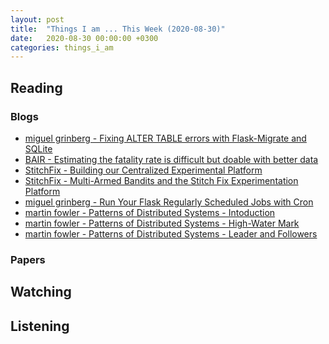 ```yaml
---
layout: post
title:  "Things I am ... This Week (2020-08-30)"
date:   2020-08-30 00:00:00 +0300
categories: things_i_am
---
```


<!-- # Things I am ... This Week   -->

## Reading  

### Blogs

- [miguel grinberg - Fixing ALTER TABLE errors with Flask-Migrate and SQLite][mg1]
- [BAIR - Estimating the fatality rate is difficult but doable with better data][bair1]
- [StitchFix - Building our Centralized Experimental Platform][st1]
- [StitchFix - Multi-Armed Bandits and the Stitch Fix Experimentation Platform][st2]
- [miguel grinberg - Run Your Flask Regularly Scheduled Jobs with Cron][mg2]
- [martin fowler - Patterns of Distributed Systems - Intoduction][mf1]
- [martin fowler - Patterns of Distributed Systems - High-Water Mark][mf2]
- [martin fowler - Patterns of Distributed Systems - Leader and Followers][mf3]

### Papers

## Watching  

## Listening  

[mg1]:https://blog.miguelgrinberg.com/post/fixing-alter-table-errors-with-flask-migrate-and-sqlite
[bair1]:https://bair.berkeley.edu/blog/2020/08/03/covid-fatality/
[st1]:https://multithreaded.stitchfix.com/blog/2019/07/30/building-centralized-experimental-platform/
[st2]:https://multithreaded.stitchfix.com/blog/2020/08/05/bandits/
[mg2]:https://blog.miguelgrinberg.com/post/run-your-flask-regularly-scheduled-jobs-with-cron
[mf1]:https://martinfowler.com/articles/patterns-of-distributed-systems/
[mf2]:https://martinfowler.com/articles/patterns-of-distributed-systems/high-watermark.html
[mf3]:https://martinfowler.com/articles/patterns-of-distributed-systems/leader-follower.html